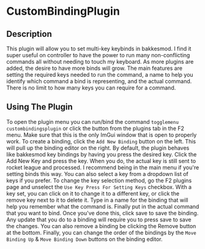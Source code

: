 # CustomBindingPlugin

## Description

This plugin will allow you to set multi-key keybinds in bakkesmod. I find it super useful on controller to have the power to run many non-conflicting commands all without needing to touch my keyboard. As more plugins are added, the desire to have more binds will grow. The main features are setting the required keys needed to run the command, a name to help you identify which command a bind is representing, and the actual command. There is no limit to how many keys you can require for a command.

## Using The Plugin

To open the plugin menu you can run/bind the command `togglemenu custombindingsplugin` or click the button from the plugins tab in the F2 menu. Make sure that this is the only ImGui window that is open to properly work. To create a binding, click the `Add New Binding` button on the left. This will pull up the binding editor on the right. By default, the plugin behaves like bakkesmod key bindings by having you press the desired key. Click the Add New Key and press the key. When you do, the actual key is still sent to rocket league and processed. I recommend being in the main menu if you're setting binds this way. You can also select a key from a dropdown list of keys if you prefer. To change the key selection method, go the F2 plugins page and unselect the `Use Key Press For Setting Keys` checkbox. With a key set, you can click on it to change it to a different key, or click the remove key next to it to delete it. Type in a name for the binding that will help you remember what the command is. Finally put in the actual command that you want to bind. Once you've done this, click save to save the binding. Any update that you do to a binding will require you to press save to save the changes. You can also remove a binding be clicking the Remove button at the bottom. Finally, you can change the order of the bindings by the `Move Binding Up` & `Move Binding Down` buttons on the binding editor.
